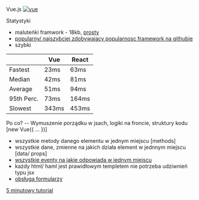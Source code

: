 Vue.js
[![vue](http://www.paperplane.software/wp-content/uploads/2016/11/vue-logo.png)](https://vuejs.org/)

Statystyki
 * maluteńki framwork - 18kb, [prosty](https://vuejs.org/v2/api/) 
 * [popularny/ najszybciej zdobywajacy popularnosc framework na githubie](http://bestof.js.org/tags/framework/trending/this-month)
 * szybki

|            | Vue   | React |
| ---------- | ----- | ----- |
| Fastest    | 23ms  | 63ms  |
| Median     | 42ms  | 81ms  |
| Average	   | 51ms  | 94ms  |
| 95th Perc. | 73ms  | 164ms |
| Slowest	   | 343ms | 453ms |

Po co? -- Wymuszenie porządku w jsach, logiki na froncie, struktury kodu [new Vue({ ... })]
* wszystkie metody danego elementu w jednym miejscu [methods]
* wszystkie dane, zmienne na jakich działa element w jednnym miejscu [data/ props]
* [wszystkie eventy na jakie odpowiada w jednym miejscu](https://vuejs.org/v2/guide/events.html)
* każdy html/ haml jest prawidłowym templetem nie potrzeba udziwnień typu jsx
* [obsługa formularzy](https://vuejs.org/v2/guide/forms.html)

[5 minutowy tutorial](https://vuejs.org/v2/guide/)



